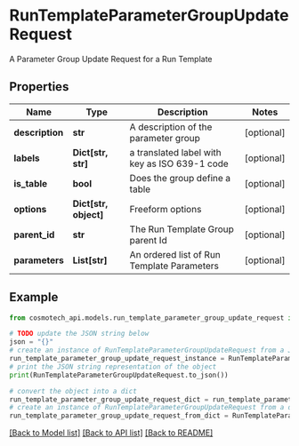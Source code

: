 # RunTemplateParameterGroupUpdateRequest

A Parameter Group Update Request for a Run Template

## Properties

Name | Type | Description | Notes
------------ | ------------- | ------------- | -------------
**description** | **str** | A description of the parameter group | [optional] 
**labels** | **Dict[str, str]** | a translated label with key as ISO 639-1 code | [optional] 
**is_table** | **bool** | Does the group define a table | [optional] 
**options** | **Dict[str, object]** | Freeform options | [optional] 
**parent_id** | **str** | The Run Template Group parent Id | [optional] 
**parameters** | **List[str]** | An ordered list of Run Template Parameters | [optional] 

## Example

```python
from cosmotech_api.models.run_template_parameter_group_update_request import RunTemplateParameterGroupUpdateRequest

# TODO update the JSON string below
json = "{}"
# create an instance of RunTemplateParameterGroupUpdateRequest from a JSON string
run_template_parameter_group_update_request_instance = RunTemplateParameterGroupUpdateRequest.from_json(json)
# print the JSON string representation of the object
print(RunTemplateParameterGroupUpdateRequest.to_json())

# convert the object into a dict
run_template_parameter_group_update_request_dict = run_template_parameter_group_update_request_instance.to_dict()
# create an instance of RunTemplateParameterGroupUpdateRequest from a dict
run_template_parameter_group_update_request_from_dict = RunTemplateParameterGroupUpdateRequest.from_dict(run_template_parameter_group_update_request_dict)
```
[[Back to Model list]](../README.md#documentation-for-models) [[Back to API list]](../README.md#documentation-for-api-endpoints) [[Back to README]](../README.md)


